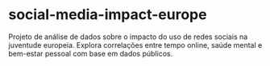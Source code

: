 # social-media-impact-europe
Projeto de análise de dados sobre o impacto do uso de redes sociais na juventude europeia. Explora correlações entre tempo online, saúde mental e bem-estar pessoal com base em dados públicos.
